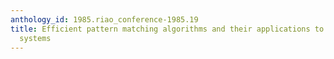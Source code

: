 ```yaml
---
anthology_id: 1985.riao_conference-1985.19
title: Efficient pattern matching algorithms and their applications to text information
  systems
---
```

